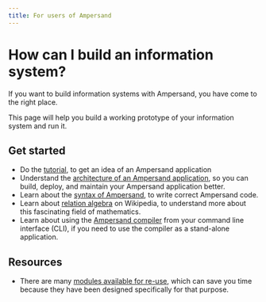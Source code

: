 ```yaml
---
title: For users of Ampersand
---
```


# How can I build an information system?
If you want to build information systems with Ampersand, you have come to the right place.

This page will help you build a working prototype of your information system and run it.

## Get started
* Do the [tutorial](../tutorial-rap4), to get an idea of an Ampersand application
* Understand the [architecture of an Ampersand application](../architecture-of-an-ampersand-application/README.md), so you can build, deploy, and maintain your Ampersand application better.
* Learn about the [syntax of Ampersand](../reference-material/syntax), to write correct Ampersand code.
* Learn about [relation algebra](https://en.wikipedia.org/wiki/Relational_algebra) on Wikipedia, to understand more about this fascinating field of mathematics.
* Learn about using the [Ampersand compiler](../the-command-line-tool.md) from your command line interface (CLI), if you need to use the compiler as a stand-alone application.

## Resources
* There are many [modules available for re-use](../reusing-available-modules.md), which can save you time because they have been designed specifically for that purpose.
